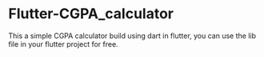 # Flutter-CGPA_calculator

This a simple CGPA calculator build using dart in flutter, you can use the lib file in your flutter project for free.
